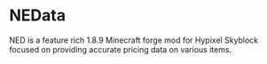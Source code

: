 # NEData
NED is a feature rich 1.8.9 Minecraft forge mod for Hypixel Skyblock focused on providing accurate pricing data on various items.
